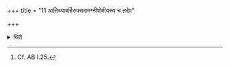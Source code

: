 +++
title = "11 आतिथ्याबर्हिरुपसदामग्नीषोमीयस्य च तदेव"

+++

<details><summary>थिते</summary>

11. The sacrificial grass used for the Ātithyā-offering is also to be used for the Upasads[^1] and the animal sacrifice for Agni-and-Soma. The Prastara and the enclosing sticks also should be the same.  


[^1]: Cf. AB I.25.  

</details>
